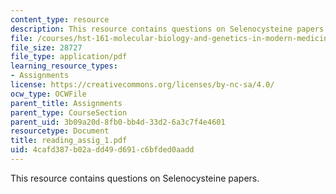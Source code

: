 ```yaml
---
content_type: resource
description: This resource contains questions on Selenocysteine papers.
file: /courses/hst-161-molecular-biology-and-genetics-in-modern-medicine-fall-2007/4cafd387b02add49d691c6bfded0aadd_reading_assig_1.pdf
file_size: 28727
file_type: application/pdf
learning_resource_types:
- Assignments
license: https://creativecommons.org/licenses/by-nc-sa/4.0/
ocw_type: OCWFile
parent_title: Assignments
parent_type: CourseSection
parent_uid: 3b09a20d-8fb0-bb4d-33d2-6a3c7f4e4601
resourcetype: Document
title: reading_assig_1.pdf
uid: 4cafd387-b02a-dd49-d691-c6bfded0aadd
---
```

This resource contains questions on Selenocysteine papers.